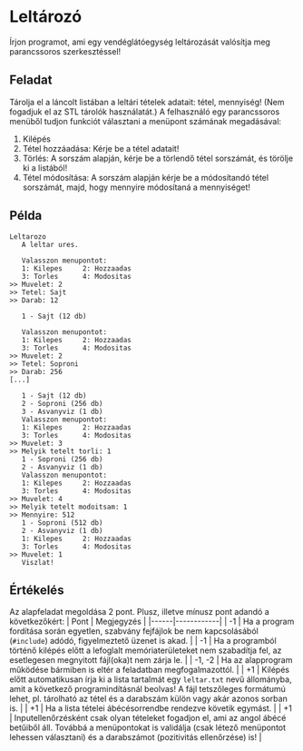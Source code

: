 # Leltározó

Írjon programot, ami egy vendéglátóegység leltározását valósítja meg parancssoros szerkesztéssel!

## Feladat

Tárolja el a láncolt listában a leltári tételek adatait: tétel, mennyiség! (Nem fogadjuk el az STL tárolók használatát.)
A felhasználó egy parancssoros menüből tudjon funkciót választani a menüpont számának megadásával:

1. Kilépés
2. Tétel hozzáadása: Kérje be a tétel adatait!
3. Törlés: A sorszám alapján, kérje be a törlendő tétel sorszámát, és törölje ki a listából!
4. Tétel módosítása: A sorszám alapján kérje be a módosítandó tétel sorszámát, majd, hogy mennyire módosítaná a mennyiséget!

## Példa

```
Leltarozo
   A leltar ures.

   Valasszon menupontot:
   1: Kilepes     2: Hozzaadas
   3: Torles      4: Modositas
>> Muvelet: 2
>> Tetel: Sajt
>> Darab: 12

   1 - Sajt (12 db)

   Valasszon menupontot:
   1: Kilepes     2: Hozzaadas
   3: Torles      4: Modositas
>> Muvelet: 2
>> Tetel: Soproni
>> Darab: 256
[...]

   1 - Sajt (12 db)
   2 - Soproni (256 db)
   3 - Asvanyviz (1 db)
   Valasszon menupontot:
   1: Kilepes     2: Hozzaadas
   3: Torles      4: Modositas
>> Muvelet: 3
>> Melyik tetelt torli: 1
   1 - Soproni (256 db)
   2 - Asvanyviz (1 db)
   Valasszon menupontot:
   1: Kilepes     2: Hozzaadas
   3: Torles      4: Modositas
>> Muvelet: 4
>> Melyik tetelt modoitsam: 1
>> Mennyire: 512
   1 - Soproni (512 db)
   2 - Asvanyviz (1 db)
   1: Kilepes     2: Hozzaadas
   3: Torles      4: Modositas
>> Muvelet: 1
   Viszlat!
```

## Értékelés

Az alapfeladat megoldása 2 pont. Plusz, illetve mínusz pont adandó a következőkért:
| Pont | Megjegyzés |
|------|------------|
| -1 | Ha a program fordítása során egyetlen, szabvány fejfájlok be nem kapcsolásából (`#include`) adódó, figyelmeztető üzenet is akad. |
| -1 | Ha a programból történő kilépés előtt a lefoglalt memóriaterületeket nem szabadítja fel, az esetlegesen megnyitott fájl(oka)t nem zárja le. |
| -1, -2 | Ha az alapprogram működése bármiben is eltér a feladatban megfogalmazottól. |
| +1 | Kilépés előtt automatikusan írja ki a lista tartalmát egy `leltar.txt` nevű állományba, amit a következő programindításnál beolvas! A fájl tetszőleges formátumú lehet, pl. tárolható az tétel és a darabszám külön vagy akár azonos sorban is. |
| +1 | Ha a lista tételei ábécésorrendbe rendezve követik egymást. |
| +1 | Inputellenőrzésként csak olyan tételeket fogadjon el, ami az angol ábécé betűiből áll. Továbbá a menüpontokat is validálja (csak létező menüpontot lehessen választani) és a darabszámot (pozitivitás ellenőrzése) is! |
